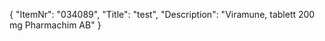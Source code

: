 {
  "ItemNr": "034089",
  "Title": "test",
  "Description": "Viramune, tablett 200 mg Pharmachim AB"
}